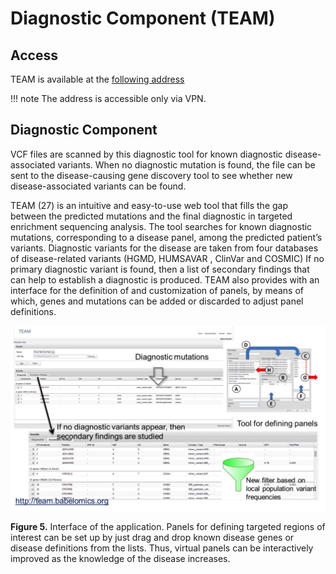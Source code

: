 # Diagnostic Component (TEAM)

## Access

TEAM is available at the [following address][a]

!!! note
    The address is accessible only via VPN.

## Diagnostic Component

VCF files are scanned by this diagnostic tool for known diagnostic disease-associated variants. When no diagnostic mutation is found, the file can be sent to the disease-causing gene discovery tool to see whether new disease-associated variants can be found.

TEAM (27) is an intuitive and easy-to-use web tool that fills the gap between the predicted mutations and the final diagnostic in targeted enrichment sequencing analysis. The tool searches for known diagnostic mutations, corresponding to a disease panel, among the predicted patient’s variants. Diagnostic variants for the disease are taken from four databases of disease-related variants (HGMD, HUMSAVAR , ClinVar and COSMIC) If no primary diagnostic variant is found, then a list of secondary findings that can help to establish a diagnostic is produced. TEAM also provides with an interface for the definition of and customization of panels, by means of which, genes and mutations can be added or discarded to adjust panel definitions.

![Interface of the application. Panels for defining targeted regions of interest can be set up by just drag and drop known disease genes or disease definitions from the lists. Thus, virtual panels can be interactively improved as the knowledge of the disease increases.](../../../img/fig5.png)

**Figure 5.** Interface of the application. Panels for defining targeted regions of interest can be set up by just drag and drop known disease genes or disease definitions from the lists. Thus, virtual panels can be interactively improved as the knowledge of the disease increases.

[a]: http://omics.it4i.cz/team/
